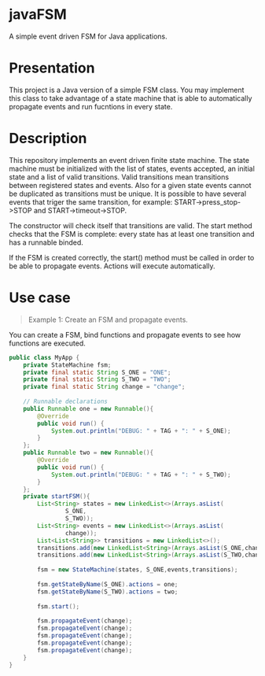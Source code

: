 # javaFSM

A simple event driven FSM for Java applications.

# Presentation

This project is a Java version of a simple FSM class. You may implement this class to take 
advantage of a state machine that is able to automatically propagate events and run fucntions
in every state.

# Description

This repository implements an event driven finite state machine. The state machine must be initialized with the list of states, events
accepted, an initial state and a list of valid transitions. Valid transitions mean transitions between registered states and events. 
Also for a given state events cannot be duplicated as transitions must be unique. It is possible to have several events that triger the same
transition, for example: START->press_stop->STOP and START->timeout->STOP.

The constructor will check itself that transitions are valid. The start method checks that the FSM is complete: every state has at least
one transition and has a runnable binded.

If the FSM is created correctly, the start() method must be called in order to be able to propagate events. Actions will execute automatically.

# Use case

> Example 1: Create an FSM and propagate events.

You can create a FSM, bind functions and propagate events to see how functions are executed.
```java
public class MyApp {
	private StateMachine fsm;
	private final static String S_ONE = "ONE";
    private final static String S_TWO = "TWO";
	private final static String change = "change";
	
	// Runnable declarations
	public Runnable one = new Runnable(){
        @Override
        public void run() {
            System.out.println("DEBUG: " + TAG + ": " + S_ONE);
        }
    };
    public Runnable two = new Runnable(){
        @Override
        public void run() {
            System.out.println("DEBUG: " + TAG + ": " + S_TWO);
        }
    };
	private startFSM(){
		List<String> states = new LinkedList<>(Arrays.asList(
                S_ONE,
                S_TWO));
		List<String> events = new LinkedList<>(Arrays.asList(
                change));
        List<List<String>> transitions = new LinkedList<>();
		transitions.add(new LinkedList<String>(Arrays.asList(S_ONE,change,S_TWO)));
        transitions.add(new LinkedList<String>(Arrays.asList(S_TWO,change,S_ONE)));
		
		fsm = new StateMachine(states, S_ONE,events,transitions);
		
		fsm.getStateByName(S_ONE).actions = one;
        fsm.getStateByName(S_TWO).actions = two;
		
		fsm.start();
		
		fsm.propagateEvent(change);
		fsm.propagateEvent(change);
		fsm.propagateEvent(change);
		fsm.propagateEvent(change);
		fsm.propagateEvent(change);
	}
}
```
